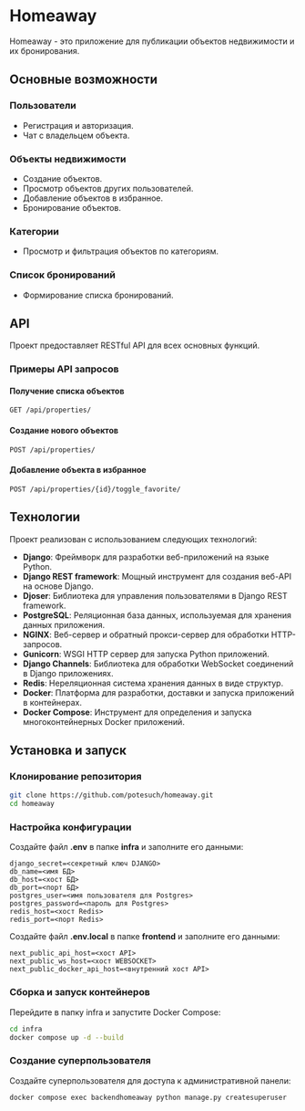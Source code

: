 # Homeaway

Homeaway - это приложение для публикации объектов недвижимости и их бронирования.

## Основные возможности
### Пользователи
- Регистрация и авторизация.
- Чат с владельцем объекта.

### Объекты недвижимости
- Создание объектов.
- Просмотр объектов других пользователей.
- Добавление объектов в избранное.
- Бронирование объектов.

### Категории
- Просмотр и фильтрация объектов по категориям.

### Список бронирований
- Формирование списка бронирований.

## API
Проект предоставляет RESTful API для всех основных функций.

### Примеры API запросов
#### Получение списка объектов

``` http
GET /api/properties/
```

#### Создание нового объектов

``` http
POST /api/properties/
```

#### Добавление объекта в избранное

``` http
POST /api/properties/{id}/toggle_favorite/
```

## Технологии
Проект реализован с использованием следующих технологий:
- **Django**: Фреймворк для разработки веб-приложений на языке Python.
- **Django REST framework**: Мощный инструмент для создания веб-API на основе Django.
- **Djoser**: Библиотека для управления пользователями в Django REST framework.
- **PostgreSQL**: Реляционная база данных, используемая для хранения данных приложения.
- **NGINX**: Веб-сервер и обратный прокси-сервер для обработки HTTP-запросов.
- **Gunicorn**: WSGI HTTP сервер для запуска Python приложений.
- **Django Channels**: Библиотека для обработки WebSocket соединений в Django приложениях.
- **Redis**: Нереляционная система хранения данных в виде структур.
- **Docker**: Платформа для разработки, доставки и запуска приложений в контейнерах.
- **Docker Compose**: Инструмент для определения и запуска многоконтейнерных Docker приложений.

## Установка и запуск
### Клонирование репозитория

``` sh
git clone https://github.com/potesuch/homeaway.git
cd homeaway
```

### Настройка конфигурации
Создайте файл **.env** в папке **infra** и заполните его данными:

``` plaintext
django_secret=<секретный ключ DJANGO>
db_name=<имя БД>
db_host=<хост БД>
db_port=<порт БД>
postgres_user=<имя пользователя для Postgres>
postgres_password=<пароль для Postgres>
redis_host=<хост Redis>
redis_port=<порт Redis>
```

Создайте файл **.env.local** в папке **frontend** и заполните его данными:
``` plaintext
next_public_api_host=<хост API>
next_public_ws_host=<хост WEBSOCKET>
next_public_docker_api_host=<внутренний хост API>
```

### Сборка и запуск контейнеров

Перейдите в папку infra и запустите Docker Compose:

``` sh
cd infra
docker compose up -d --build
```

### Создание суперпользователя

Создайте суперпользователя для доступа к административной панели:

``` sh
docker compose exec backendhomeaway python manage.py createsuperuser
```
